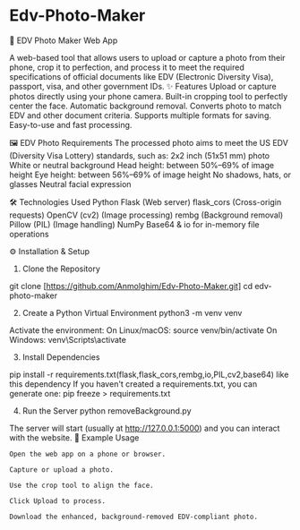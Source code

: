 # Edv-Photo-Maker
📸 EDV Photo Maker Web App

A web-based tool that allows users to upload or capture a photo from their phone, crop it to perfection, and process it to meet the required specifications of official documents like EDV (Electronic Diversity Visa), passport, visa, and other government IDs.
✨ Features
    Upload or capture photos directly using your phone camera.
    Built-in cropping tool to perfectly center the face.
    Automatic background removal.
    Converts photo to match EDV and other document criteria.
    Supports multiple formats for saving.
    Easy-to-use and fast processing.

🖼️ EDV Photo Requirements
The processed photo aims to meet the US EDV (Diversity Visa Lottery) standards, such as:
    2x2 inch (51x51 mm) photo
    White or neutral background
    Head height: between 50%–69% of image height
    Eye height: between 56%–69% of image height
    No shadows, hats, or glasses
    Neutral facial expression

🛠️ Technologies Used
    Python
    Flask (Web server)
    flask_cors (Cross-origin requests)
    OpenCV (cv2) (Image processing)
    rembg (Background removal)
    Pillow (PIL) (Image handling)
    NumPy
    Base64 & io for in-memory file operations

⚙️ Installation & Setup
1. Clone the Repository

git clone [https://github.com/Anmolghim/Edv-Photo-Maker.git]
cd edv-photo-maker

2. Create a Python Virtual Environment
python3 -m venv venv

Activate the environment:
    On Linux/macOS:
source venv/bin/activate
On Windows:
    venv\Scripts\activate

3. Install Dependencies

pip install -r requirements.txt(flask,flask_cors,rembg,io,PIL,cv2,base64) like this dependency
If you haven't created a requirements.txt, you can generate one:
pip freeze > requirements.txt

4. Run the Server
python removeBackground.py

The server will start (usually at http://127.0.0.1:5000) and you can interact with the website.
🧪 Example Usage

    Open the web app on a phone or browser.

    Capture or upload a photo.

    Use the crop tool to align the face.

    Click Upload to process.

    Download the enhanced, background-removed EDV-compliant photo.

